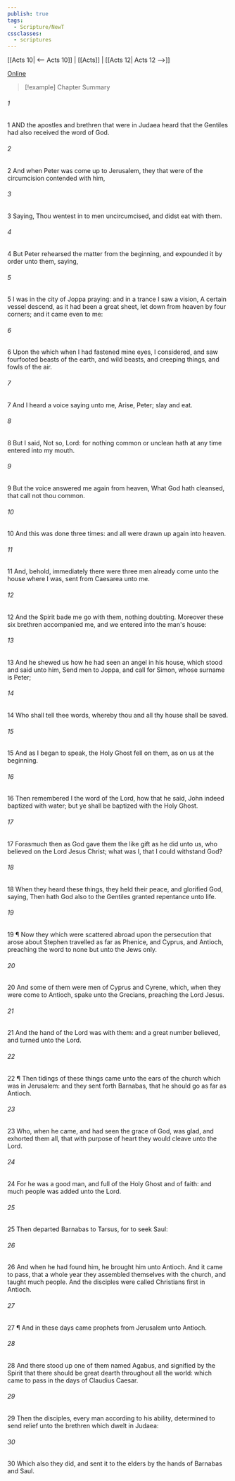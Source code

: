 ```yaml
---
publish: true
tags:
  - Scripture/NewT
cssclasses:
  - scriptures
---
```

[[Acts 10| <-- Acts 10]] | [[Acts]] | [[Acts 12| Acts 12 -->]]

[Online](https://churchofjesuschrist.org/study/scriptures/nt/acts/11?lang=eng)

>[!example] Chapter Summary
>
###### 1
1 AND the apostles and brethren that were in Judaea heard that the Gentiles had also received the word of God.
###### 2
2 And when Peter was come up to Jerusalem, they that were of the circumcision contended with him,
###### 3
3 Saying, Thou wentest in to men uncircumcised, and didst eat with them.
###### 4
4 But Peter rehearsed the matter from the beginning, and expounded it by order unto them, saying,
###### 5
5 I was in the city of Joppa praying: and in a trance I saw a vision, A certain vessel descend, as it had been a great sheet, let down from heaven by four corners; and it came even to me:
###### 6
6 Upon the which when I had fastened mine eyes, I considered, and saw fourfooted beasts of the earth, and wild beasts, and creeping things, and fowls of the air.
###### 7
7 And I heard a voice saying unto me, Arise, Peter; slay and eat.
###### 8
8 But I said, Not so, Lord: for nothing common or unclean hath at any time entered into my mouth.
###### 9
9 But the voice answered me again from heaven, What God hath cleansed, that call not thou common.
###### 10
10 And this was done three times: and all were drawn up again into heaven.
###### 11
11 And, behold, immediately there were three men already come unto the house where I was, sent from Caesarea unto me.
###### 12
12 And the Spirit bade me go with them, nothing doubting. Moreover these six brethren accompanied me, and we entered into the man's house:
###### 13
13 And he shewed us how he had seen an angel in his house, which stood and said unto him, Send men to Joppa, and call for Simon, whose surname is Peter;
###### 14
14 Who shall tell thee words, whereby thou and all thy house shall be saved.
###### 15
15 And as I began to speak, the Holy Ghost fell on them, as on us at the beginning.
###### 16
16 Then remembered I the word of the Lord, how that he said, John indeed baptized with water; but ye shall be baptized with the Holy Ghost.
###### 17
17 Forasmuch then as God gave them the like gift as he did unto us, who believed on the Lord Jesus Christ; what was I, that I could withstand God?
###### 18
18 When they heard these things, they held their peace, and glorified God, saying, Then hath God also to the Gentiles granted repentance unto life.
###### 19
19 ¶ Now they which were scattered abroad upon the persecution that arose about Stephen travelled as far as Phenice, and Cyprus, and Antioch, preaching the word to none but unto the Jews only.
###### 20
20 And some of them were men of Cyprus and Cyrene, which, when they were come to Antioch, spake unto the Grecians, preaching the Lord Jesus.
###### 21
21 And the hand of the Lord was with them: and a great number believed, and turned unto the Lord.
###### 22
22 ¶ Then tidings of these things came unto the ears of the church which was in Jerusalem: and they sent forth Barnabas, that he should go as far as Antioch.
###### 23
23 Who, when he came, and had seen the grace of God, was glad, and exhorted them all, that with purpose of heart they would cleave unto the Lord.
###### 24
24 For he was a good man, and full of the Holy Ghost and of faith: and much people was added unto the Lord.
###### 25
25 Then departed Barnabas to Tarsus, for to seek Saul:
###### 26
26 And when he had found him, he brought him unto Antioch. And it came to pass, that a whole year they assembled themselves with the church, and taught much people. And the disciples were called Christians first in Antioch.
###### 27
27 ¶ And in these days came prophets from Jerusalem unto Antioch.
###### 28
28 And there stood up one of them named Agabus, and signified by the Spirit that there should be great dearth throughout all the world: which came to pass in the days of Claudius Caesar.
###### 29
29 Then the disciples, every man according to his ability, determined to send relief unto the brethren which dwelt in Judaea:
###### 30
30 Which also they did, and sent it to the elders by the hands of Barnabas and Saul.



